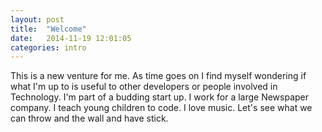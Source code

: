 ```yaml
---
layout: post
title:  "Welcome"
date:   2014-11-19 12:01:05
categories: intro
---
```

This is a new venture for me. As time goes on I find myself wondering if what I'm up to is useful to other developers or people involved in Technology. 
I'm part of a budding start up. I work for a large Newspaper company. I teach young children to code. I love music. Let's see what we can throw and the wall and have stick. 